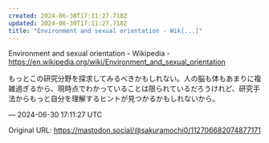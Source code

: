 ```yaml
---
created: 2024-06-30T17:11:27.718Z
updated: 2024-06-30T17:11:27.718Z
title: "Environment and sexual orientation - Wik[...]"
---
```


<p>Environment and sexual orientation - Wikipedia - <a href="https://en.wikipedia.org/wiki/Environment_and_sexual_orientation" target="_blank" rel="nofollow noopener" translate="no"><span class="invisible">https://</span><span class="ellipsis">en.wikipedia.org/wiki/Environm</span><span class="invisible">ent_and_sexual_orientation</span></a></p><p>もっとこの研究分野を探求してみるべきかもしれない。人の脳も体もあまりに複雑過ぎるから、現時点でわかっていることは限られているだろうけれど、研究手法からもっと自分を理解するヒントが見つかるかもしれないから。</p>

&mdash; 2024-06-30 17:11:27 UTC

Original URL: https://mastodon.social/@sakuramochi0/112706682074877171

